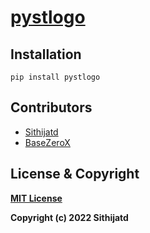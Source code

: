 # [pystlogo](https://pypi.org/project/pystlogo)

## Installation
```
pip install pystlogo
```
## Contributors 
- [Sithijatd](https://github.com/Sithijatd)
- [BaseZeroX](https://github.com/BaseZerox)

## License & Copyright
**[MIT License](https://github.com/Sithijatd/pystlogo/blob/main/LICENSE)**

 **Copyright (c) 2022 Sithijatd**
